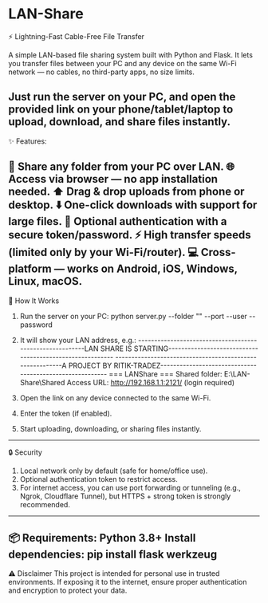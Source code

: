 # LAN-Share

⚡ Lightning-Fast Cable-Free File Transfer

A simple LAN-based file sharing system built with Python and Flask.
It lets you transfer files between your PC and any device on the same Wi-Fi network — no cables, no third-party apps, no size limits.

Just run the server on your PC, and open the provided link on your phone/tablet/laptop to upload, download, and share files instantly.
--------------------------------------------------------------------------------------------------------------------------------------------

✨ Features:

📂 Share any folder from your PC over LAN.
🌐 Access via browser — no app installation needed.
⬆️ Drag & drop uploads from phone or desktop.
⬇️ One-click downloads with support for large files.
🔐 Optional authentication with a secure token/password.
⚡ High transfer speeds (limited only by your Wi-Fi/router).
💻 Cross-platform — works on Android, iOS, Windows, Linux, macOS.
--------------------------------------------------------------------------------------------------------------------------------------------

🚀 How It Works

1. Run the server on your PC:
python server.py --folder "<Folder-location>" --port <port-number> --user <user-id> --password <user-password>

2. It will show your LAN address, e.g.:
 ---------------------------------------------------------LAN SHARE IS STARTING---------------------------------------------------------
---------------------------------------------------------A PROJECT BY RITIK-TRADEZ---------------------------------------------------------
=== LANShare ===
Shared folder: E:\LAN-Share\Shared
Access URL: http://192.168.1.1:2121/  (login required)

3. Open the link on any device connected to the same Wi-Fi.
4. Enter the token (if enabled).
5. Start uploading, downloading, or sharing files instantly.
--------------------------------------------------------------------------------------------------------------------------------------------

🔒 Security

1. Local network only by default (safe for home/office use).
2. Optional authentication token to restrict access.
3. For internet access, you can use port forwarding or tunneling (e.g., Ngrok, Cloudflare Tunnel), but HTTPS + strong token is strongly recommended.
--------------------------------------------------------------------------------------------------------------------------------------------

📦 Requirements:
Python 3.8+
Install dependencies:
pip install flask werkzeug
--------------------------------------------------------------------------------------------------------------------------------------------

⚠️ Disclaimer
This project is intended for personal use in trusted environments.
If exposing it to the internet, ensure proper authentication and encryption to protect your data.
